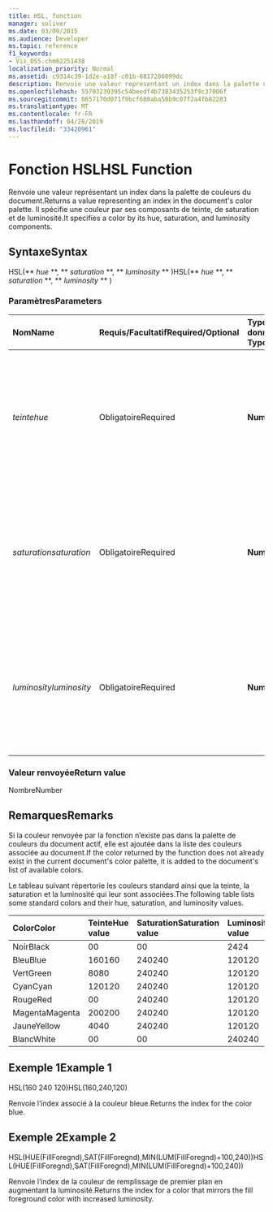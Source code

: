 ```yaml
---
title: HSL, fonction
manager: soliver
ms.date: 03/09/2015
ms.audience: Developer
ms.topic: reference
f1_keywords:
- Vis_DSS.chm82251438
localization_priority: Normal
ms.assetid: c9314c39-1d2e-a18f-c01b-8817286099dc
description: Renvoie une valeur représentant un index dans la palette de couleurs du document. Il spécifie une couleur par ses composants de teinte, de saturation et de luminosité.
ms.openlocfilehash: 55703239395c54beedf4b7383435253f9c37006f
ms.sourcegitcommit: 8657170d071f9bcf680aba50b9c07f2a4fb82283
ms.translationtype: MT
ms.contentlocale: fr-FR
ms.lasthandoff: 04/28/2019
ms.locfileid: "33420961"
---
```

# <a name="hsl-function"></a><span data-ttu-id="a4f38-104">Fonction HSL</span><span class="sxs-lookup"><span data-stu-id="a4f38-104">HSL Function</span></span>

<span data-ttu-id="a4f38-105">Renvoie une valeur représentant un index dans la palette de couleurs du document.</span><span class="sxs-lookup"><span data-stu-id="a4f38-105">Returns a value representing an index in the document's color palette.</span></span> <span data-ttu-id="a4f38-106">Il spécifie une couleur par ses composants de teinte, de saturation et de luminosité.</span><span class="sxs-lookup"><span data-stu-id="a4f38-106">It specifies a color by its hue, saturation, and luminosity components.</span></span>
  
## <a name="syntax"></a><span data-ttu-id="a4f38-107">Syntaxe</span><span class="sxs-lookup"><span data-stu-id="a4f38-107">Syntax</span></span>

<span data-ttu-id="a4f38-108">HSL(\*\* *hue* \*\*, \*\* *saturation* \*\*, \*\* *luminosity* \*\* )</span><span class="sxs-lookup"><span data-stu-id="a4f38-108">HSL(\*\* *hue* \*\*, \*\* *saturation* \*\*, \*\* *luminosity* \*\* )</span></span> 
  
### <a name="parameters"></a><span data-ttu-id="a4f38-109">Paramètres</span><span class="sxs-lookup"><span data-stu-id="a4f38-109">Parameters</span></span>

|<span data-ttu-id="a4f38-110">**Nom**</span><span class="sxs-lookup"><span data-stu-id="a4f38-110">**Name**</span></span>|<span data-ttu-id="a4f38-111">**Requis/Facultatif**</span><span class="sxs-lookup"><span data-stu-id="a4f38-111">**Required/Optional**</span></span>|<span data-ttu-id="a4f38-112">**Type de données**</span><span class="sxs-lookup"><span data-stu-id="a4f38-112">**Data Type**</span></span>|<span data-ttu-id="a4f38-113">**Description**</span><span class="sxs-lookup"><span data-stu-id="a4f38-113">**Description**</span></span>|
|:-----|:-----|:-----|:-----|
| <span data-ttu-id="a4f38-114">_teinte_</span><span class="sxs-lookup"><span data-stu-id="a4f38-114">_hue_</span></span> <br/> |<span data-ttu-id="a4f38-115">Obligatoire</span><span class="sxs-lookup"><span data-stu-id="a4f38-115">Required</span></span>  <br/> |<span data-ttu-id="a4f38-116">**Number**</span><span class="sxs-lookup"><span data-stu-id="a4f38-116">**Number**</span></span> <br/> |<span data-ttu-id="a4f38-117">Teinte de la couleur, exprimée par une valeur de 0 à 239 inclus, ou par une expression ayant cette valeur pour résultat.</span><span class="sxs-lookup"><span data-stu-id="a4f38-117">The color's hue, expressed as a number in the range 0 to 239, inclusive, or an expression that evaluates to such a number.</span></span>  <br/> |
| <span data-ttu-id="a4f38-118">_saturation_</span><span class="sxs-lookup"><span data-stu-id="a4f38-118">_saturation_</span></span> <br/> |<span data-ttu-id="a4f38-119">Obligatoire</span><span class="sxs-lookup"><span data-stu-id="a4f38-119">Required</span></span>  <br/> |<span data-ttu-id="a4f38-120">**Number**</span><span class="sxs-lookup"><span data-stu-id="a4f38-120">**Number**</span></span> <br/> |<span data-ttu-id="a4f38-121">Saturation de la couleur, exprimée par une valeur de 0 à 240 inclus, ou par une expression ayant cette valeur pour résultat.</span><span class="sxs-lookup"><span data-stu-id="a4f38-121">The color's saturation, expressed as a number in the range 0 to 240, inclusive, or an expression that evaluates to such a number.</span></span>  <br/> |
| <span data-ttu-id="a4f38-122">_luminosity_</span><span class="sxs-lookup"><span data-stu-id="a4f38-122">_luminosity_</span></span> <br/> |<span data-ttu-id="a4f38-123">Obligatoire</span><span class="sxs-lookup"><span data-stu-id="a4f38-123">Required</span></span>  <br/> |<span data-ttu-id="a4f38-124">**Number**</span><span class="sxs-lookup"><span data-stu-id="a4f38-124">**Number**</span></span> <br/> | <span data-ttu-id="a4f38-125">Luminosité de la couleur, exprimée par une valeur de 0 à 240 inclus, ou par une expression ayant cette valeur pour résultat.</span><span class="sxs-lookup"><span data-stu-id="a4f38-125">The color's luminosity, expressed as a number in the range 0 to 240, inclusive, or an expression that evaluates to such a number.</span></span>  <br/> |
   
### <a name="return-value"></a><span data-ttu-id="a4f38-126">Valeur renvoyée</span><span class="sxs-lookup"><span data-stu-id="a4f38-126">Return value</span></span>

<span data-ttu-id="a4f38-127">Nombre</span><span class="sxs-lookup"><span data-stu-id="a4f38-127">Number</span></span>
  
## <a name="remarks"></a><span data-ttu-id="a4f38-128">Remarques</span><span class="sxs-lookup"><span data-stu-id="a4f38-128">Remarks</span></span>

<span data-ttu-id="a4f38-129">Si la couleur renvoyée par la fonction n’existe pas dans la palette de couleurs du document actif, elle est ajoutée dans la liste des couleurs associée au document.</span><span class="sxs-lookup"><span data-stu-id="a4f38-129">If the color returned by the function does not already exist in the current document's color palette, it is added to the document's list of available colors.</span></span> 
  
<span data-ttu-id="a4f38-130">Le tableau suivant répertorie les couleurs standard ainsi que la teinte, la saturation et la luminosité qui leur sont associées.</span><span class="sxs-lookup"><span data-stu-id="a4f38-130">The following table lists some standard colors and their hue, saturation, and luminosity values.</span></span> 
  
|<span data-ttu-id="a4f38-131">**Color**</span><span class="sxs-lookup"><span data-stu-id="a4f38-131">**Color**</span></span>|<span data-ttu-id="a4f38-132">**Teinte**</span><span class="sxs-lookup"><span data-stu-id="a4f38-132">**Hue value**</span></span>|<span data-ttu-id="a4f38-133">**Saturation**</span><span class="sxs-lookup"><span data-stu-id="a4f38-133">**Saturation value**</span></span>|<span data-ttu-id="a4f38-134">**Luminosité**</span><span class="sxs-lookup"><span data-stu-id="a4f38-134">**Luminosity value**</span></span>|
|:-----|:-----|:-----|:-----|
|<span data-ttu-id="a4f38-135">Noir</span><span class="sxs-lookup"><span data-stu-id="a4f38-135">Black</span></span>  <br/> |<span data-ttu-id="a4f38-136">0</span><span class="sxs-lookup"><span data-stu-id="a4f38-136">0</span></span>  <br/> |<span data-ttu-id="a4f38-137">0</span><span class="sxs-lookup"><span data-stu-id="a4f38-137">0</span></span>  <br/> |<span data-ttu-id="a4f38-138">24</span><span class="sxs-lookup"><span data-stu-id="a4f38-138">24</span></span>  <br/> |
|<span data-ttu-id="a4f38-139">Bleu</span><span class="sxs-lookup"><span data-stu-id="a4f38-139">Blue</span></span>  <br/> |<span data-ttu-id="a4f38-140">160</span><span class="sxs-lookup"><span data-stu-id="a4f38-140">160</span></span>  <br/> |<span data-ttu-id="a4f38-141">240</span><span class="sxs-lookup"><span data-stu-id="a4f38-141">240</span></span>  <br/> |<span data-ttu-id="a4f38-142">120</span><span class="sxs-lookup"><span data-stu-id="a4f38-142">120</span></span>  <br/> |
|<span data-ttu-id="a4f38-143">Vert</span><span class="sxs-lookup"><span data-stu-id="a4f38-143">Green</span></span>  <br/> |<span data-ttu-id="a4f38-144">80</span><span class="sxs-lookup"><span data-stu-id="a4f38-144">80</span></span>  <br/> |<span data-ttu-id="a4f38-145">240</span><span class="sxs-lookup"><span data-stu-id="a4f38-145">240</span></span>  <br/> |<span data-ttu-id="a4f38-146">120</span><span class="sxs-lookup"><span data-stu-id="a4f38-146">120</span></span>  <br/> |
|<span data-ttu-id="a4f38-147">Cyan</span><span class="sxs-lookup"><span data-stu-id="a4f38-147">Cyan</span></span>  <br/> |<span data-ttu-id="a4f38-148">120</span><span class="sxs-lookup"><span data-stu-id="a4f38-148">120</span></span>  <br/> |<span data-ttu-id="a4f38-149">240</span><span class="sxs-lookup"><span data-stu-id="a4f38-149">240</span></span>  <br/> |<span data-ttu-id="a4f38-150">120</span><span class="sxs-lookup"><span data-stu-id="a4f38-150">120</span></span>  <br/> |
|<span data-ttu-id="a4f38-151">Rouge</span><span class="sxs-lookup"><span data-stu-id="a4f38-151">Red</span></span>  <br/> |<span data-ttu-id="a4f38-152">0</span><span class="sxs-lookup"><span data-stu-id="a4f38-152">0</span></span>  <br/> |<span data-ttu-id="a4f38-153">240</span><span class="sxs-lookup"><span data-stu-id="a4f38-153">240</span></span>  <br/> |<span data-ttu-id="a4f38-154">120</span><span class="sxs-lookup"><span data-stu-id="a4f38-154">120</span></span>  <br/> |
|<span data-ttu-id="a4f38-155">Magenta</span><span class="sxs-lookup"><span data-stu-id="a4f38-155">Magenta</span></span>  <br/> |<span data-ttu-id="a4f38-156">200</span><span class="sxs-lookup"><span data-stu-id="a4f38-156">200</span></span>  <br/> |<span data-ttu-id="a4f38-157">240</span><span class="sxs-lookup"><span data-stu-id="a4f38-157">240</span></span>  <br/> |<span data-ttu-id="a4f38-158">120</span><span class="sxs-lookup"><span data-stu-id="a4f38-158">120</span></span>  <br/> |
|<span data-ttu-id="a4f38-159">Jaune</span><span class="sxs-lookup"><span data-stu-id="a4f38-159">Yellow</span></span>  <br/> |<span data-ttu-id="a4f38-160">40</span><span class="sxs-lookup"><span data-stu-id="a4f38-160">40</span></span>  <br/> |<span data-ttu-id="a4f38-161">240</span><span class="sxs-lookup"><span data-stu-id="a4f38-161">240</span></span>  <br/> |<span data-ttu-id="a4f38-162">120</span><span class="sxs-lookup"><span data-stu-id="a4f38-162">120</span></span>  <br/> |
|<span data-ttu-id="a4f38-163">Blanc</span><span class="sxs-lookup"><span data-stu-id="a4f38-163">White</span></span>  <br/> |<span data-ttu-id="a4f38-164">0</span><span class="sxs-lookup"><span data-stu-id="a4f38-164">0</span></span>  <br/> |<span data-ttu-id="a4f38-165">0</span><span class="sxs-lookup"><span data-stu-id="a4f38-165">0</span></span>  <br/> |<span data-ttu-id="a4f38-166">240</span><span class="sxs-lookup"><span data-stu-id="a4f38-166">240</span></span>  <br/> |
   
## <a name="example-1"></a><span data-ttu-id="a4f38-167">Exemple 1</span><span class="sxs-lookup"><span data-stu-id="a4f38-167">Example 1</span></span>

<span data-ttu-id="a4f38-168">HSL(160 240 120)</span><span class="sxs-lookup"><span data-stu-id="a4f38-168">HSL(160,240,120)</span></span>
  
<span data-ttu-id="a4f38-169">Renvoie l’index associé à la couleur bleue.</span><span class="sxs-lookup"><span data-stu-id="a4f38-169">Returns the index for the color blue.</span></span>
  
## <a name="example-2"></a><span data-ttu-id="a4f38-170">Exemple 2</span><span class="sxs-lookup"><span data-stu-id="a4f38-170">Example 2</span></span>

<span data-ttu-id="a4f38-171">HSL(HUE(FillForegnd),SAT(FillForegnd),MIN(LUM(FillForegnd)+100,240))</span><span class="sxs-lookup"><span data-stu-id="a4f38-171">HSL(HUE(FillForegnd),SAT(FillForegnd),MIN(LUM(FillForegnd)+100,240))</span></span>
  
<span data-ttu-id="a4f38-172">Renvoie l’index de la couleur de remplissage de premier plan en augmentant la luminosité.</span><span class="sxs-lookup"><span data-stu-id="a4f38-172">Returns the index for a color that mirrors the fill foreground color with increased luminosity.</span></span>
  

